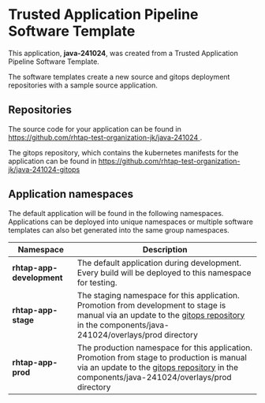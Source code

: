 # Trusted Application Pipeline Software Template

This application, **java-241024**, was created from a Trusted Application Pipeline Software Template.

The software templates create a new source and gitops deployment repositories with a sample source application. 

## Repositories

The source code for your application can be found in [https://github.com/rhtap-test-organization-jk/java-241024 ](https://github.com/rhtap-test-organization-jk/java-241024 ).
 
The gitops repository, which contains the kubernetes manifests for the application can be found in 
[https://github.com/rhtap-test-organization-jk/java-241024-gitops ](https://github.com/rhtap-test-organization-jk/java-241024-gitops ) 

## Application namespaces 

The default application will be found in the following namespaces. Applications can be deployed into unique namespaces or multiple software templates can also bet generated into the same group namespaces.  

|  Namespace   |  Description   |  
| -------- | -------- |   
| **rhtap-app-development** | The default application during development. Every build will be deployed to this namespace for testing. | 
| **rhtap-app-stage** | The staging namespace for this application. Promotion from development to stage is manual via an update to the [gitops repository](https://github.com/rhtap-test-organization-jk/java-241024-gitops ) in the components/java-241024/overlays/prod directory |  
| **rhtap-app-prod** | The production namespace for this application. Promotion from stage to production is manual via an update to the [gitops repository](https://github.com/rhtap-test-organization-jk/java-241024-gitops ) in the components/java-241024/overlays/prod directory | 